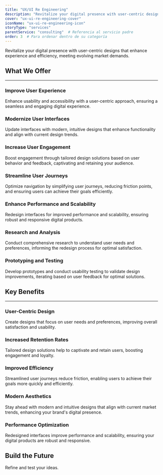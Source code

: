 ```yaml
---
title: "UX/UI Re Engineering"
description: "Revitalize your digital presence with user-centric designs, enhancing user experience and interface efficiency to meet evolving market demands."
cover: "ux-ui-re-engineering-cover"
iconName: "ux-ui-re-engineering-icon"
storyType: "services"
parentService: "consulting"  # Referencia al servicio padre
order: 3  # Para ordenar dentro de su categoría
---
```


Revitalize your digital presence with user-centric designs that enhance experience and efficiency, meeting evolving market demands.

## What We Offer

---

### Improve User Experience

Enhance usability and accessibility with a user-centric approach, ensuring a seamless and engaging digital experience.

### Modernize User Interfaces

Update interfaces with modern, intuitive designs that enhance functionality and align with current design trends.

### Increase User Engagement

Boost engagement through tailored design solutions based on user behavior and feedback, captivating and retaining your audience.

### Streamline User Journeys

Optimize navigation by simplifying user journeys, reducing friction points, and ensuring users can achieve their goals efficiently.

### Enhance Performance and Scalability

Redesign interfaces for improved performance and scalability, ensuring robust and responsive digital products.

### Research and Analysis

Conduct comprehensive research to understand user needs and preferences, informing the redesign process for optimal satisfaction.

### Prototyping and Testing

Develop prototypes and conduct usability testing to validate design improvements, iterating based on user feedback for optimal solutions.

## Key Benefits

---

### User-Centric Design

Create designs that focus on user needs and preferences, improving overall satisfaction and usability.

### Increased Retention Rates

Tailored design solutions help to captivate and retain users, boosting engagement and loyalty.

### Improved Efficiency

Streamlined user journeys reduce friction, enabling users to achieve their goals more quickly and efficiently.

### Modern Aesthetics

Stay ahead with modern and intuitive designs that align with current market trends, enhancing your brand's digital presence.

### Performance Optimization

Redesigned interfaces improve performance and scalability, ensuring your digital products are robust and responsive.

## Build the Future

Refine and test your ideas.